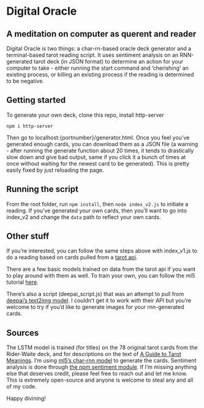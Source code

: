 #  Digital Oracle
## A meditation on computer as querent and reader

Digital Oracle is two things: a char-rn-based oracle deck generator and a terminal-based tarot reading script. It uses sentiment analysis on an RNN-generated tarot deck (in JSON format) to determine an action for your computer to take - either running the start command and ‘cherishing’ an existing process, or killing an existing process if the reading is determined to be negative.

## Getting started

To generate your own deck, clone this repo, install http-server

``` npm i http-server ```

Then go to localhost:{portnumber}/generator.html. Once you feel you’ve generated enough cards, you can download them as a JSON file (a warning - after running the generate function about 20 times, it tends to drastically slow down and give bad output, same if you click it a bunch of times at once without waiting for the newest card to be generated). This is pretty easily fixed by just reloading the page.

## Running the script

From the root folder, run ```npm install```, then ```node index_v2.js``` to initiate a reading. If you’ve generated your own cards, then you’ll want to go into index_v2 and change the ```data``` path to reflect your own cards.

## Other stuff

If you’re interested, you can follow the same steps above with index_v1.js to do a reading based on cards pulled from a [tarot api](https://github.com/ekelen/tarot-api). 

There are a few basic models trained on data from the tarot api if you want to play around with them as well. To train your own, you can follow the ml5 tutorial [here](https://ml5js.org/docs/training-lstm).

There’s also a script (deepai_script.js) that was an attempt to pull from [deepai’s text2img model](https://deepai.org/machine-learning-model/text2img). I couldn’t get it to work with their API but you’re welcome to try if you’d like to generate images for your rnn-generated cards.

## Sources

The LSTM model is trained (for titles) on the 78 original tarot cards from the Rider-Waite deck, and for descriptions on the text of [A Guide to Tarot Meanings](http://tarottools.com/a-guide-to-tarot-card-meanings/). I’m using [ml5’s char-rnn model](https://ml5js.org/docs/CharRNN) to generate the cards. Sentiment analysis is done through [the npm sentiment module](https://www.npmjs.com/package/sentiment). If I’m missing anything else that deserves credit, please feel free to reach out and let me know. This is extremely open-source and anyone is welcome to steal any and all of my code.


Happy divining!
